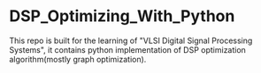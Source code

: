 # DSP_Optimizing_With_Python
This repo is built for the learning of "VLSI Digital Signal Processing Systems", it contains python implementation of DSP optimization algorithm(mostly graph optimization). 
